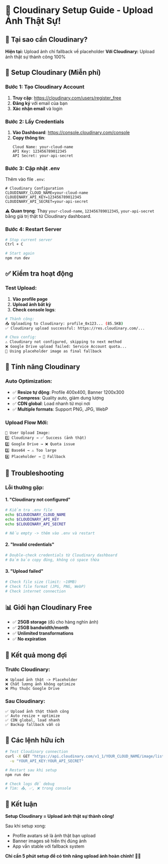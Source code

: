 # 📸 Cloudinary Setup Guide - Upload Ảnh Thật Sự!

## 🎯 Tại sao cần Cloudinary?

**Hiện tại:** Upload ảnh chỉ fallback về placeholder
**Với Cloudinary:** Upload ảnh thật sự thành công 100%

## 🚀 Setup Cloudinary (Miễn phí)

### **Bước 1: Tạo Cloudinary Account**

1. **Truy cập**: https://cloudinary.com/users/register_free
2. **Đăng ký** với email của bạn
3. **Xác nhận email** và login

### **Bước 2: Lấy Credentials**

1. **Vào Dashboard**: https://console.cloudinary.com/console
2. **Copy thông tin**:
   ```
   Cloud Name: your-cloud-name
   API Key: 123456789012345
   API Secret: your-api-secret
   ```

### **Bước 3: Cập nhật .env**

Thêm vào file `.env`:

```env
# Cloudinary Configuration
CLOUDINARY_CLOUD_NAME=your-cloud-name
CLOUDINARY_API_KEY=123456789012345
CLOUDINARY_API_SECRET=your-api-secret
```

**⚠️ Quan trọng**: Thay `your-cloud-name`, `123456789012345`, `your-api-secret` bằng giá trị thật từ Cloudinary dashboard.

### **Bước 4: Restart Server**

```bash
# Stop current server
Ctrl + C

# Start again
npm run dev
```

## ✅ Kiểm tra hoạt động

### **Test Upload:**

1. **Vào profile page**
2. **Upload ảnh bất kỳ**
3. **Check console logs**:

```bash
# Thành công:
📤 Uploading to Cloudinary: profile_0x123... (85.5KB)
✅ Cloudinary upload successful: https://res.cloudinary.com/...

# Chưa config:
⚠️ Cloudinary not configured, skipping to next method
❌ Google Drive upload failed: Service Account quota...
🔄 Using placeholder image as final fallback
```

## 🎨 Tính năng Cloudinary

### **Auto Optimization:**

- ✅ **Resize tự động**: Profile 400x400, Banner 1200x300
- ✅ **Compress**: Quality auto, giảm dung lượng
- ✅ **CDN global**: Load nhanh từ mọi nơi
- ✅ **Multiple formats**: Support PNG, JPG, WebP

### **Upload Flow Mới:**

```
📱 User Upload Image:
1️⃣ Cloudinary → ✅ Success (ảnh thật)
2️⃣ Google Drive → ❌ Quota issue  
3️⃣ Base64 → ⚠️ Too large
4️⃣ Placeholder → 🔄 Fallback
```

## 🔧 Troubleshooting

### **Lỗi thường gặp:**

#### **1. "Cloudinary not configured"**
```bash
# Kiểm tra .env file
echo $CLOUDINARY_CLOUD_NAME
echo $CLOUDINARY_API_KEY  
echo $CLOUDINARY_API_SECRET

# Nếu empty -> thêm vào .env và restart
```

#### **2. "Invalid credentials"**
```bash
# Double-check credentials từ Cloudinary dashboard
# Đảm bảo copy đúng, không có space thừa
```

#### **3. "Upload failed"**
```bash
# Check file size (limit: ~10MB)
# Check file format (JPG, PNG, WebP)
# Check internet connection
```

## 📊 Giới hạn Cloudinary Free

- ✅ **25GB storage** (đủ cho hàng nghìn ảnh)
- ✅ **25GB bandwidth/month** 
- ✅ **Unlimited transformations**
- ✅ **No expiration**

## 🎯 Kết quả mong đợi

### **Trước Cloudinary:**
```
❌ Upload ảnh thật -> Placeholder
❌ Chất lượng ảnh không optimize  
❌ Phụ thuộc Google Drive
```

### **Sau Cloudinary:**
```
✅ Upload ảnh thật thành công
✅ Auto resize + optimize
✅ CDN global, load nhanh
✅ Backup fallback vẫn có
```

## 🚀 Các lệnh hữu ích

```bash
# Test Cloudinary connection
curl -X GET "https://api.cloudinary.com/v1_1/YOUR_CLOUD_NAME/image/list" \
  -u "YOUR_API_KEY:YOUR_API_SECRET"

# Restart sau khi setup
npm run dev

# Check logs để debug
# Tìm: 📤, ✅, ❌ trong console
```

## 🎉 Kết luận

**Setup Cloudinary = Upload ảnh thật sự thành công!**

Sau khi setup xong:
- Profile avatars sẽ là ảnh thật bạn upload
- Banner images sẽ hiển thị đúng ảnh
- App vẫn stable với fallback system

**Chỉ cần 5 phút setup để có tính năng upload ảnh hoàn chỉnh!** 🎨📸